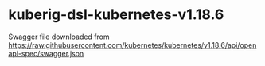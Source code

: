 # kuberig-dsl-kubernetes-v1.18.6

Swagger file downloaded from https://raw.githubusercontent.com/kubernetes/kubernetes/v1.18.6/api/openapi-spec/swagger.json
